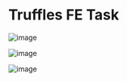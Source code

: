 # Truffles FE Task

![image](https://user-images.githubusercontent.com/65395607/218279688-783db335-d146-466b-940f-c4f3bf869497.png)

![image](https://user-images.githubusercontent.com/65395607/218279689-2fca6c24-e55b-4e04-962e-f9d0c713635d.png)

![image](https://user-images.githubusercontent.com/65395607/218279708-5bd3cd53-bed8-433f-8e77-a8c733180202.png)
